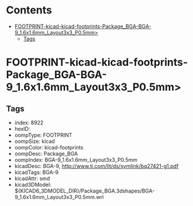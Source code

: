 



Contents
========

* [FOOTPRINT-kicad-kicad-footprints-Package_BGA-BGA-9_1.6x1.6mm_Layout3x3_P0.5mm>](#footprint-kicad-kicad-footprints-package_bga-bga-9_16x16mm_layout3x3_p05mm)
	* [Tags](#tags)

# FOOTPRINT-kicad-kicad-footprints-Package_BGA-BGA-9_1.6x1.6mm_Layout3x3_P0.5mm>

## Tags

- index: 8922
- hexID: 
- oompType: FOOTPRINT
- oompSize: kicad
- oompColor: kicad-footprints
- oompDesc: Package_BGA
- oompIndex: BGA-9_1.6x1.6mm_Layout3x3_P0.5mm
- kicadDesc: BGA-9, http://www.ti.com/lit/ds/symlink/bq27421-g1.pdf
- kicadTags: BGA-9
- kicadAttr: smd
- kicad3DModel: ${KICAD6_3DMODEL_DIR}/Package_BGA.3dshapes/BGA-9_1.6x1.6mm_Layout3x3_P0.5mm.wrl

